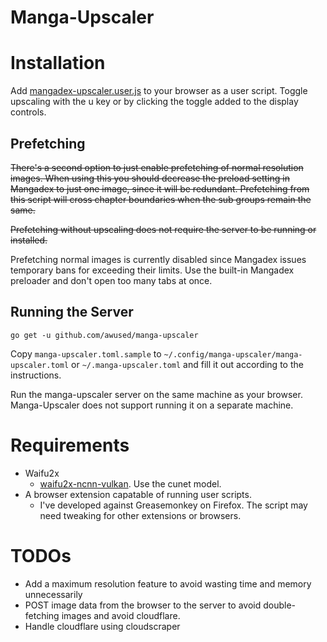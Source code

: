 Manga-Upscaler
==============

# Installation

Add [mangadex-upscaler.user.js](https://raw.githubusercontent.com/awused/manga-upscaler/master/mangadex-upscaler.user.js) to your browser as a user script.
Toggle upscaling with the u key or by clicking the toggle added to the display controls.

## Prefetching

~~There's a second option to just enable prefetching of normal resolution images. When using this you should decrease the preload setting in Mangadex to just one image, since it will be redundant. Prefetching from this script will cross chapter boundaries when the sub groups remain the same.~~

~~Prefetching without upscaling does not require the server to be running or installed.~~

Prefetching normal images is currently disabled since Mangadex issues temporary bans for exceeding their limits. Use the built-in Mangadex preloader and don't open too many tabs at once.

## Running the Server

`go get -u github.com/awused/manga-upscaler`

Copy `manga-upscaler.toml.sample` to `~/.config/manga-upscaler/manga-upscaler.toml` or `~/.manga-upscaler.toml` and fill it out according to the instructions.

Run the manga-upscaler server on the same machine as your browser. Manga-Upscaler does not support running it on a separate machine.


# Requirements

* Waifu2x
    * [waifu2x-ncnn-vulkan](https://github.com/nihui/waifu2x-ncnn-vulkan). Use the cunet model.
* A browser extension capatable of running user scripts.
    * I've developed against Greasemonkey on Firefox. The script may need tweaking for other extensions or browsers.

# TODOs

* Add a maximum resolution feature to avoid wasting time and memory unnecessarily
* POST image data from the browser to the server to avoid double-fetching images and avoid cloudflare.
* Handle cloudflare using cloudscraper
